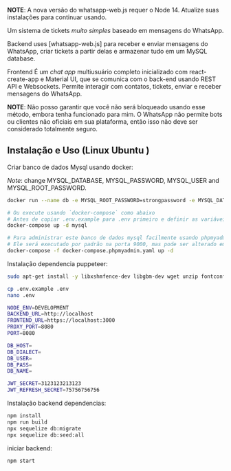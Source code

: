 
**NOTE**: A nova versão do whatsapp-web.js requer o Node 14. Atualize suas instalações para continuar usando.

Um sistema de tickets _muito simples_ baseado em mensagens do WhatsApp.

Backend uses [whatsapp-web.js]
para receber e enviar mensagens do WhatsApp, criar tickets a partir delas e armazenar tudo em um MySQL database.

Frontend É um _chat app_ multiusuário completo inicializado com react-create-app e Material UI, que se comunica com o back-end usando REST API e Websockets. Permite interagir com contatos, tickets, enviar e receber mensagens do WhatsApp.

**NOTE**: Não posso garantir que você não será bloqueado usando esse método, embora tenha funcionado para mim. O WhatsApp não permite bots ou clientes não oficiais em sua plataforma, então isso não deve ser considerado totalmente seguro.


## Instalação e Uso (Linux Ubuntu )


Criar banco de dados Mysql usando docker:

_Note_: change MYSQL_DATABASE, MYSQL_PASSWORD, MYSQL_USER and MYSQL_ROOT_PASSWORD.

```bash
docker run --name db -e MYSQL_ROOT_PASSWORD=strongpassword -e MYSQL_DATABASE= -e MYSQL_USER= -e MYSQL_PASSWORD= --restart always -p 3306:3306 -d mariadb:latest --character-set-server=utf8mb4 --collation-server=utf8mb4_bin

# Ou execute usando `docker-compose` como abaixo
# Antes de copiar .env.example para .env primeiro e definir as variáveis ​​no arquivo.
docker-compose up -d mysql

# Para administrar este banco de dados mysql facilmente usando phpmyadmin. 
# Ele será executado por padrão na porta 9000, mas pode ser alterado em .env usando `PMA_PORT`
docker-compose -f docker-compose.phpmyadmin.yaml up -d
```

Instalação dependencia puppeteer:

```bash
sudo apt-get install -y libxshmfence-dev libgbm-dev wget unzip fontconfig locales gconf-service libasound2 libatk1.0-0 libc6 libcairo2 libcups2 libdbus-1-3 libexpat1 libfontconfig1 libgcc1 libgconf-2-4 libgdk-pixbuf2.0-0 libglib2.0-0 libgtk-3-0 libnspr4 libpango-1.0-0 libpangocairo-1.0-0 libstdc++6 libx11-6 libx11-xcb1 libxcb1 libxcomposite1 libxcursor1 libxdamage1 libxext6 libxfixes3 libxi6 libxrandr2 libxrender1 libxss1 libxtst6 ca-certificates fonts-liberation libappindicator1 libnss3 lsb-release xdg-utils
```

```bash
cp .env.example .env
nano .env
```



```bash
NODE_ENV=DEVELOPMENT      
BACKEND_URL=http://localhost
FRONTEND_URL=https://localhost:3000
PROXY_PORT=8080
PORT=8080

DB_HOST=                  
DB_DIALECT=
DB_USER=
DB_PASS=
DB_NAME=

JWT_SECRET=3123123213123
JWT_REFRESH_SECRET=75756756756
```

Instalação backend dependencias:

```bash
npm install
npm run build
npx sequelize db:migrate
npx sequelize db:seed:all
```

iniciar backend:

```bash
npm start
```

